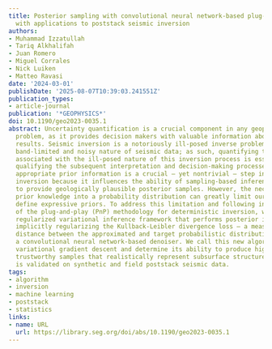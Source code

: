 ```yaml
---
title: Posterior sampling with convolutional neural network-based plug-and-play regularization
  with applications to poststack seismic inversion
authors:
- Muhammad Izzatullah
- Tariq Alkhalifah
- Juan Romero
- Miguel Corrales
- Nick Luiken
- Matteo Ravasi
date: '2024-03-01'
publishDate: '2025-08-07T10:39:03.241551Z'
publication_types:
- article-journal
publication: '*GEOPHYSICS*'
doi: 10.1190/geo2023-0035.1
abstract: Uncertainty quantification is a crucial component in any geophysical inverse
  problem, as it provides decision makers with valuable information about the inversion
  results. Seismic inversion is a notoriously ill-posed inverse problem, due to the
  band-limited and noisy nature of seismic data; as such, quantifying the uncertainties
  associated with the ill-posed nature of this inversion process is essential for
  qualifying the subsequent interpretation and decision-making processes. Selecting
  appropriate prior information is a crucial — yet nontrivial — step in probabilistic
  inversion because it influences the ability of sampling-based inference algorithms
  to provide geologically plausible posterior samples. However, the necessity to encapsulate
  prior knowledge into a probability distribution can greatly limit our ability to
  define expressive priors. To address this limitation and following in the footsteps
  of the plug-and-play (PnP) methodology for deterministic inversion, we develop a
  regularized variational inference framework that performs posterior inference by
  implicitly regularizing the Kullback-Leibler divergence loss — a measure of the
  distance between the approximated and target probabilistic distributions — with
  a convolutional neural network-based denoiser. We call this new algorithm PnP Stein
  variational gradient descent and determine its ability to produce high-resolution
  trustworthy samples that realistically represent subsurface structures. Our method
  is validated on synthetic and field poststack seismic data.
tags:
- algorithm
- inversion
- machine learning
- poststack
- statistics
links:
- name: URL
  url: https://library.seg.org/doi/abs/10.1190/geo2023-0035.1
---
```

